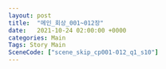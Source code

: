 ```yaml
---
layout: post
title:  "메인_회상_001~012장"
date:   2021-10-24 02:00:00 +0000
categories: Main
Tags: Story Main
SceneCode: ["scene_skip_cp001-012_q1_s10"]
---
```

